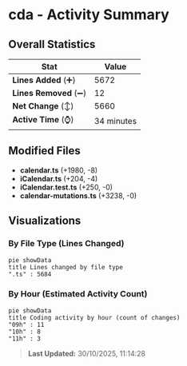 # cda - Activity Summary 

## Overall Statistics

| Stat                   | Value                                                             |
| ---------------------- | ----------------------------------------------------------------- |
| **Lines Added** (➕)   | 5672                                          |
| **Lines Removed** (➖) | 12                                        |
| **Net Change** (↕)    | 5660                |
| **Active Time** (⌚)   | 34 minutes |


## Modified Files
- **calendar.ts** (+1980, -8)
- **iCalendar.ts** (+204, -4)
- **iCalendar.test.ts** (+250, -0)
- **calendar-mutations.ts** (+3238, -0)

## Visualizations

### By File Type (Lines Changed)

```mermaid
pie showData
title Lines changed by file type
".ts" : 5684
```

### By Hour (Estimated Activity Count)

```mermaid
pie showData
title Coding activity by hour (count of changes)
"09h" : 11
"10h" : 8
"11h" : 3
```


> **Last Updated:** 30/10/2025, 11:14:28